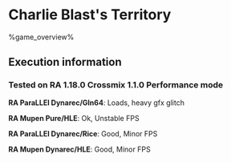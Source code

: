 # Charlie Blast's Territory 

%game_overview%

## Execution information

### Tested on RA 1.18.0 Crossmix 1.1.0 Performance mode

**RA ParaLLEl Dynarec/Gln64**: Loads, heavy gfx glitch

**RA Mupen Pure/HLE**: Ok, Unstable FPS

**RA ParaLLEl Dynarec/Rice**: Good, Minor FPS

**RA Mupen Dynarec/HLE**: Good, Minor FPS